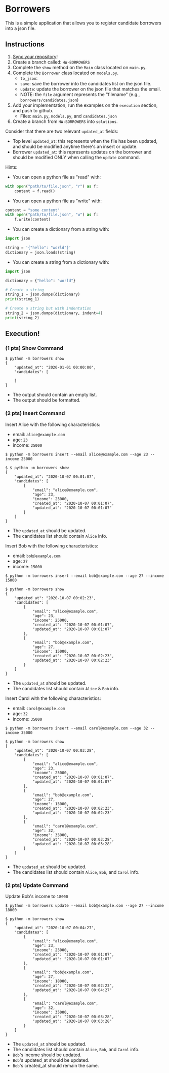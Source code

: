 # Borrowers

This is a simple application that allows you to register candidate borrowers into a json file.

## Instructions

1. [Sync your repository](https://www.youtube.com/watch?v=59PaqRdbCx8&list=PLIbTa97DHk7jHdOW7Jb2dozV59bOWc58O&index=7)!
2. Create a branch called: `HW-BORROWERS`
3. Complete the `show` method on the `Main` class located on `main.py`.
4. Complete the `Borrower` class located on `models.py`.
    * `to_json`: 
    * `save`: save the borrower into the candidates list on the json file.
    * `update`: update the borrower on the json file that matches the email.
    * NOTE: the `file` argument represents the "filename" (e.g., `borrowers/candidates.json`)
5. Add your implementation, run the examples on the `execution` section, and push to github.
    * Files: `main.py`, `models.py`, and `candidates.json`
6. Create a branch from `HW-BORROWERS` into `solutions`.

Consider that there are two relevant `updated_at` fields:
* Top level `updated_at`: this represents when the file has been updated, and should be modified anytime there's an
insert or update.
* Borrower `updated_at`: this represents updates on the borrower and should be modified ONLY when
calling the `update` command.

Hints:
* You can open a python file as "read" with:

```python
with open("path/to/file.json", "r") as f:
    content = f.read()
```

* You can open a python file as "write" with:

```python
content = "some content"
with open("path/to/file.json", "w") as f:
    f.write(content)
```

* You can create a dictionary from a string with:

```python
import json

string = '{"hello": "world"}'
dictionary = json.loads(string)
```

* You can create a string from a dictionary with:

```python
import json

dictionary = {"hello": "world"}

# Create a string
string_1 = json.dumps(dictionary)
print(string_1)

# Create a string but with indentation
string_2 = json.dumps(dictionary, indent=4)
print(string_2)
```

## Execution!

### (1 pts) Show Command

```commandline
$ python -m borrowers show
{
    "updated_at": "2020-01-01 00:00:00",
    "candidates": [

    ]
}

```

* The output should contain an empty list.
* The output should be formatted.

### (2 pts) Insert Command

Insert Alice with the following characteristics: 
* email: `alice@example.com`
* age: `23`
* income: `25000`

```commandline
$ python -m borrowers insert --email alice@example.com --age 23 --income 25000
```

```commandline
$ $ python -m borrowers show
{
    "updated_at": "2020-10-07 00:01:07",
    "candidates": [
        {
            "email": "alice@example.com",
            "age": 23,
            "income": 25000,
            "created_at": "2020-10-07 00:01:07",
            "updated_at": "2020-10-07 00:01:07"
        }
    ]
}
```

* The `updated_at` should be updated.
* The candidates list should contain `Alice` info.

Insert Bob with the following characteristics:
* email: `bob@example.com`
* age: `27`
* income: `15000`


```commandline
$ python -m borrowers insert --email bob@example.com --age 27 --income 15000
```

```commandline
$ python -m borrowers show
{
    "updated_at": "2020-10-07 00:02:23",
    "candidates": [
        {
            "email": "alice@example.com",
            "age": 23,
            "income": 25000,
            "created_at": "2020-10-07 00:01:07",
            "updated_at": "2020-10-07 00:01:07"
        },
        {
            "email": "bob@example.com",
            "age": 27,
            "income": 15000,
            "created_at": "2020-10-07 00:02:23",
            "updated_at": "2020-10-07 00:02:23"
        }
    ]
}

```
* The `updated_at` should be updated.
* The candidates list should contain `Alice` & `Bob` info.

Insert Carol with the following characteristics:
* email: `carol@example.com`
* age: `32`
* income: `35000`

```commandline
$ python -m borrowers insert --email carol@example.com --age 32 --income 35000
```

```commandline
$ python -m borrowers show
{
    "updated_at": "2020-10-07 00:03:28",
    "candidates": [
        {
            "email": "alice@example.com",
            "age": 23,
            "income": 25000,
            "created_at": "2020-10-07 00:01:07",
            "updated_at": "2020-10-07 00:01:07"
        },
        {
            "email": "bob@example.com",
            "age": 27,
            "income": 15000,
            "created_at": "2020-10-07 00:02:23",
            "updated_at": "2020-10-07 00:02:23"
        },
        {
            "email": "carol@example.com",
            "age": 32,
            "income": 35000,
            "created_at": "2020-10-07 00:03:28",
            "updated_at": "2020-10-07 00:03:28"
        }
    ]
}
```
* The `updated_at` should be updated.
* The candidates list should contain `Alice`, `Bob`, and `Carol` info.

### (2 pts) Update Command

Update Bob's income to `18000`

```commandline
$ python -m borrowers update --email bob@example.com --age 27 --income 18000
```

```commandline
$ python -m borrowers show
{
    "updated_at": "2020-10-07 00:04:27",
    "candidates": [
        {
            "email": "alice@example.com",
            "age": 23,
            "income": 25000,
            "created_at": "2020-10-07 00:01:07",
            "updated_at": "2020-10-07 00:01:07"
        },
        {
            "email": "bob@example.com",
            "age": 27,
            "income": 18000,
            "created_at": "2020-10-07 00:02:23",
            "updated_at": "2020-10-07 00:04:27"
        },
        {
            "email": "carol@example.com",
            "age": 32,
            "income": 35000,
            "created_at": "2020-10-07 00:03:28",
            "updated_at": "2020-10-07 00:03:28"
        }
    ]
}
```
* The `updated_at` should be updated.
* The candidates list should contain `Alice`, `Bob`, and `Carol` info.
* `Bob`'s income should be updated.
* `Bob`'s updated_at should be updated.
* `Bob`'s created_at should remain the same.
